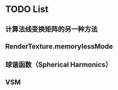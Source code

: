 # TODO List

## 计算法线变换矩阵的另一种方法

<!-- * Note that the inverse-transpose of a matrix is equal to its cofactor matrix divided by its
* determinant:
*
*     transpose(inverse(M)) = cof(M) / det(M)
*
* The cofactor matrix is faster to compute than the inverse-transpose, and it can be argued
* that it is a more correct way of transforming normals anyway. Some references from Dale
* Weiler, Nathan Reed, Inigo Quilez, and Eric Lengyel:
*
*   - https://github.com/graphitemaster/normals_revisited
*   - http://www.reedbeta.com/blog/normals-inverse-transpose-part-1/
*   - https://www.shadertoy.com/view/3s33zj
*   - FGED Volume 1, section 1.7.5 "Inverses of Small Matrices"
*   - FGED Volume 1, section 3.2.2 "Transforming Normal Vectors"
*
* In "Transforming Normal Vectors", Lengyel notes that there are two types of transformed
* normals: one that uses the transposed adjugate (aka cofactor matrix) and one that uses the
* transposed inverse. He goes on to say that this difference is inconsequential, except when
* mirroring is involved. -->

## RenderTexture.memorylessMode

<!-- https://discussions.unity.com/t/rendertexture-memorylessmode/661299 -->

## 球谐函数（Spherical Harmonics）

## VSM
